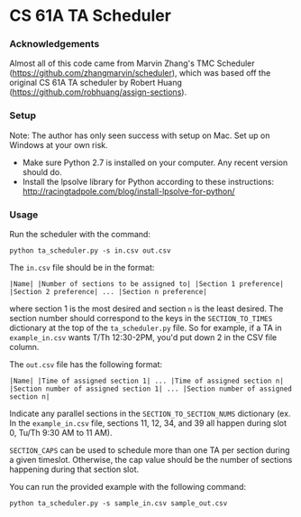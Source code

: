 # CS 61A TA Scheduler #

### Acknowledgements ###
Almost all of this code came from Marvin Zhang's TMC Scheduler (https://github.com/zhangmarvin/scheduler), which was based off the original CS 61A TA scheduler by Robert Huang (https://github.com/robhuang/assign-sections).

### Setup ###
Note: The author has only seen success with setup on Mac. Set up on Windows at your own risk.
- Make sure Python 2.7 is installed on your computer. Any recent version should do.
- Install the lpsolve library for Python according to these instructions: http://racingtadpole.com/blog/install-lpsolve-for-python/

### Usage ###

Run the scheduler with the command:

    python ta_scheduler.py -s in.csv out.csv

The `in.csv` file should be in the format:

    |Name| |Number of sections to be assigned to| |Section 1 preference| |Section 2 preference| ... |Section n preference|

where section 1 is the most desired and section `n` is the least desired. The section number should correspond to the keys in the `SECTION_TO_TIMES` dictionary at the top of the `ta_scheduler.py` file. So for example, if a TA in `example_in.csv` wants T/Th 12:30-2PM, you'd put down 2 in the CSV file column.

The `out.csv` file has the following format:

    |Name| |Time of assigned section 1| ... |Time of assigned section n| |Section number of assigned section 1| ... |Section number of assigned section n|

Indicate any parallel sections in the `SECTION_TO_SECTION_NUMS` dictionary (ex. In the `example_in.csv` file, sections 11, 12, 34, and 39 all happen during slot 0, Tu/Th 9:30 AM to 11 AM).

`SECTION_CAPS` can be used to schedule more than one TA per section during a given timeslot. Otherwise, the cap value should be the number of sections happening during that section slot.

You can run the provided example with the following command:

    python ta_scheduler.py -s sample_in.csv sample_out.csv
